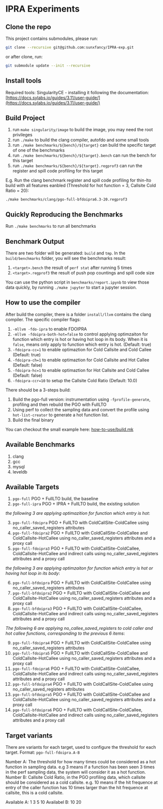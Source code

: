 IPRA Experiments
=========================


## Clone the repo

This project contains submodules, please run:

```sh
git clone --recursive git@github.com:sunxfancy/IPRA-exp.git
```

or after clone, run:
```sh
git submodule update --init --recursive
```

## Install tools

Required tools:
SingularityCE - installing it following the documentation: [https://docs.sylabs.io/guides/3.11/user-guide/](https://docs.sylabs.io/guides/3.11/user-guide/)

## Build Project
1. run `make singularity/image` to build the image, you may need the root privileges
2. run `./make` to build the clang compiler, autofdo and some small tools
3. run `./make benchmarks/${bench}/${target}` can build the specific target of one of the benchmarks
4. run `./make benchmarks/${bench}/${target}.bench` can run the bench for this target
5. run `./make benchmarks/${bench}/${target}.regprof3` can run the register and spill code profiling for this target

E.g. Run the clang benchmark register and spill code profiling for thin-lto build with all features eanbled (Threshold for hot function = 3, Callsite Cold Ratio = 20):

```
./make benchmarks/clang/pgo-full-bfdoipra6.3-20.regprof3
```

## Quickly Reproducing the Benchmarks

Run `./make benchmarks` to run all benchmarks

## Benchmark Output

There are two folder will be generated: `build` and `tmp`. In the `build/benchmarks` folder, you will see the benchmarks result:
1. `<target>.bench` the result of `perf stat` after running 5 times
2. `<target>.regprof3` the result of push pop countings and spill code size

You can use the python script in `benchmarks/report.ipynb` to view those data quickly, by running `./make jupyter` to start a jupyter session.


## How to use the compiler

After build the compiler, there is a folder `install/llvm` contains the clang compiler. The specific compiler flags:
1. `-mllvm -fdo-ipra` to enable FDOIPRA
2. `-mllvm -fdoipra-both-hot=false` to control applying optimzaiton for function which entry is hot or having hot loop in its body. When it is `false`, means only apply to function which entry is hot. (Default: true)
3. `-fdoipra-cc=1` to enable optimaztion for Cold Callsite and Cold Callee (Default: true)
4. `-fdoipra-ch=1` to enable optimaztion for Cold Callsite and Hot Callee  (Default: false)
5. `-fdoipra-hc=1` to enable optimaztion for Hot Callsite and Cold Callee  (Default: false)
6. `-fdoipra-ccr=10` to setup the Callsite Cold Ratio  (Default: 10.0)

There should be a 3-steps build:
1. Build the pgo-full version: instrumentation using `-fprofile-generate`, profiling and then rebuild the PGO with FullLTO
2. Using perf to collect the sampling data and convert the profile using `hot-list-creator` to generate a hot function list.
3. Build the final binary 

You can checkout the small example here: [how-to-use/build.mk](https://github.com/sunxfancy/IPRA-exp/blob/main/example/how-to-use/build.mk)

## Available Benchmarks

1. clang
2. gcc
3. mysql
4. leveldb

## Available Targets

1. `pgo-full`        PGO + FullLTO build, the baseline
2. `pgo-full-ipra`   PGO + IPRA + FullLTO build, the existing solution

*the following 3 are applying optimazition for function which entry is hot*:

3. `pgo-full-fdoipra`  PGO + FullLTO with ColdCallSite-ColdCallee using no_caller_saved_registers attributes
4. `pgo-full-fdoipra2`  PGO + FullLTO with ColdCallSite-ColdCallee and ColdCallsite-HotCallee using no_caller_saved_registers attributes and a proxy call
5. `pgo-full-fdoipra3`  PGO + FullLTO with ColdCallSite-ColdCallee, ColdCallsite-HotCallee and indirect calls using no_caller_saved_registers attributes and a proxy call

*the following 3 are applying optimzaiton for function which entry is hot or having hot loop in its body*:

6. `pgo-full-bfdoipra`  PGO + FullLTO with ColdCallSite-ColdCallee using no_caller_saved_registers attributes
7. `pgo-full-bfdoipra2`  PGO + FullLTO with ColdCallSite-ColdCallee and ColdCallsite-HotCallee using no_caller_saved_registers attributes and a proxy call
8. `pgo-full-bfdoipra3`  PGO + FullLTO with ColdCallSite-ColdCallee, ColdCallsite-HotCallee and indirect calls using no_caller_saved_registers attributes and a proxy call

*The following 6 are applying no_callee_saved_registers to cold caller and hot callee functions, corresponding to the previous 6 items*:

9. `pgo-full-fdoipra4`  PGO + FullLTO with ColdCallSite-ColdCallee using no_caller_saved_registers attributes
10. `pgo-full-fdoipra5`  PGO + FullLTO with ColdCallSite-ColdCallee and ColdCallsite-HotCallee using no_caller_saved_registers attributes and a proxy call
11. `pgo-full-fdoipra6`  PGO + FullLTO with ColdCallSite-ColdCallee, ColdCallsite-HotCallee and indirect calls using no_caller_saved_registers attributes and a proxy call
12. `pgo-full-bfdoipra4`  PGO + FullLTO with ColdCallSite-ColdCallee using no_caller_saved_registers attributes
13. `pgo-full-bfdoipra5`  PGO + FullLTO with ColdCallSite-ColdCallee and ColdCallsite-HotCallee using no_caller_saved_registers attributes and a proxy call
14. `pgo-full-bfdoipra6`  PGO + FullLTO with ColdCallSite-ColdCallee, ColdCallsite-HotCallee and indirect calls using no_caller_saved_registers attributes and a proxy call

## Target variants

There are variants for each target, used to configure the threshold for each target. Format: `pgo-full-fdoipra.A-B`

Number A: The threshold for how many times could be considered as a hot function in sampling data. e.g 3 means if a function has been seen 3 times in the perf sampling data, the system will consider it as a hot function.
Number B: Callsite Cold Ratio, in the PGO profiling data, which callsite should be considered as a cold callsite. e.g. 10 means if the hit frequence at entry of the caller function has 10 times larger than the hit frequence at callsite, this is a cold callsite.

Available A: 1 3 5 10
Availabel B: 10 20






